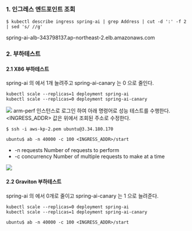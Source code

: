 
### 1. 인그레스 엔드포인트 조회 ###
```
$ kubectl describe ingress spring-ai | grep Address | cut -d ':' -f 2 | sed 's/ //g'
```
spring-ai-alb-343798137.ap-northeast-2.elb.amazonaws.com

### 2. 부하테스트 ###

#### 2.1 X86 부하테스트 ####
spring-ai 의 에서 1개 늘려주고 spring-ai-canary 는 0 으로 줄인다. 
```
kubectl scale --replicas=1 deployment spring-ai
kubectl scale --replicas=0 deployment spring-ai-canary
```

![](https://github.com/gnosia93/eks-grv-mig/blob/main/tutorial/images/ec2-3.png)
arm-perf 인스턴스로 로그인 하여 아래 명령어로 성능 테스트를 수행한다. <INGRESS_ADDR> 값은 위에서 조회된 주소로 수정한다.  
```
$ ssh -i aws-kp-2.pem ubuntu@3.34.180.170

ubuntu$ ab -n 40000 -c 100 <INGRESS_ADDR>/start
```
 * -n requests     Number of requests to perform
 * -c concurrency  Number of multiple requests to make at a time

![](https://github.com/gnosia93/eks-grv-mig/blob/main/tutorial/images/ab-1.png)



#### 2.2 Graviton 부하테스트 ####
spring-ai 의 에서 0개로 줄이고 spring-ai-canary 는 1 으로 늘려준다. 
```
kubectl scale --replicas=0 deployment spring-ai
kubectl scale --replicas=1 deployment spring-ai-canary
```

```
ubuntu$ ab -n 40000 -c 100 <INGRESS_ADDR>/start
```



